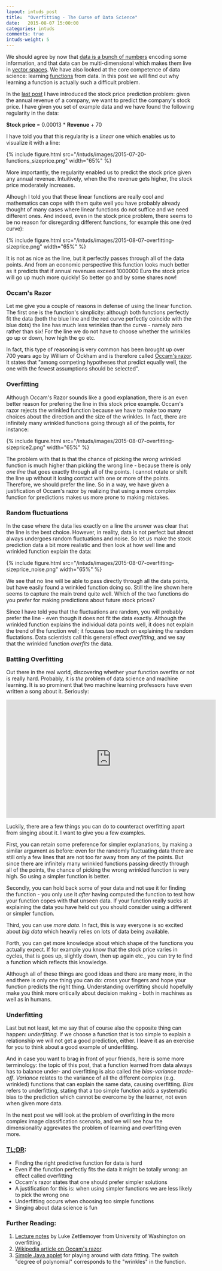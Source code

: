 ```yaml
---
layout: intuds_post
title:  "Overfitting - The Curse of Data Science"
date:   2015-08-07 15:00:00
categories: intuds
comments: true
intuds-weight: 5
---
```


We should agree by now that [data is a bunch of numbers](/intuds/2015/07/19/data-numbers-representations.html) encoding some information, and that data can be multi-dimensional which makes them live in [vector spaces](/intuds/2015/07/22/vector-spaces.html). 
We have also looked at the core competence of data science: learning  [functions](/intuds/2015/07/20/functions.html) from data. In this post we will find out why learning a function is actually such a difficult problem.

<!--
QUESTION: better explain by intuitive example, e.g. correlating the hypothesis that it is raining to the 
  hmm, but isn't that more about priors?
  -->

In the [last post](/intuds/2015/07/20/functions.html) I have introduced the stock price prediction problem: given the annual revenue of a company, we want to predict the company's stock price. I have given you set of example data and we have found the following regularity in the data:

<div class="pseudoformula">
<b>Stock price</b> = 0.00013 * <b>Revenue</b> + 70
</div>

I have told you that this regularity is a *linear* one which enables us to visualize it with a line:

{% include figure.html src="/intuds/images/2015-07-20-functions_sizeprice.png" width="65%" %}

More importantly, the regularity enabled us to predict the stock price given any annual revenue. Intuitively, when the the revenue gets higher, the stock price moderately increases.

Alhough I told you that these linear functions are really cool and mathematics can cope with them quite well you have probably already thought of many cases where linear functions do not suffice and we need different ones. And indeed, even in the stock price problem, there seems to be no reason for disregarding different functions, for example this one (red curve): 

{% include figure.html src="/intuds/images/2015-08-07-overfitting-sizeprice.png" width="65%" %}

It is not as nice as the line, but it perfectly passes through all of the data points. And
from an economic perspective this function looks much better as it predicts that if annual revenues exceed 1000000 Euro the stock price will go up much more quickly! So better go and by some shares now! 

### Occam's Razor

Let me give you a couple of reasons in defense of using the linear function. The first one is the function's simplicity: although both functions perfectly fit the data (both the blue line and the red curve perfectly coincide with the blue dots) the line has much less wrinkles than the curve - namely zero rather than six! For the line we do not have to choose whether the wrinkles go up or down, how high the go etc. 

In fact, this type of reasoning is very common has been brought up over 700 years ago by William of Ockham and is therefore called [Occam's razor](https://en.wikipedia.org/wiki/Occam%27s_razor). It states that "among competing hypotheses that predict equally well, the one with the fewest assumptions should be selected". 

### Overfitting

Although Occam's Razor sounds like a good explanation, there is an even better reason for prefering the line in this stock price example. Occam's razor rejects the wrinkled function because we have to make too many choices about the direction and the size of the wrinkles. In fact, there are infinitely many wrinkled functions going through all of the points, for instance:

{% include figure.html src="/intuds/images/2015-08-07-overfitting-sizeprice2.png" width="65%" %}

The problem with that is that the chance of picking the *wrong* wrinkled function is much higher than picking the wrong line - because there is only *one line* that goes exactly through all of the points. I cannot rotate or shift the line up without it losing contact with one or more of the points. Therefore, we should prefer the line. So in a way, we have given a justification of Occam's razor by realizing that using a more complex function for predictions makes us more prone to making mistakes.

### Random fluctuations

In the case where the data lies exactly on a line the answer was clear that the line is the best choice. However, in reality, data is not perfect but almost always undergoes random fluctuations and noise. So let us make the stock prediction data a bit more realistic and then look at how well line and wrinkled function explain the data:

{% include figure.html src="/intuds/images/2015-08-07-overfitting-sizeprice_noise.png" width="65%" %}

We see that no line will be able to pass directly through all the data points, but have easily found a wrinkled function doing so. Still the line shown here seems to capture the main trend quite well. Which of the two functions do you prefer for making predictions about future stock prices? 

Since I have told you that the fluctuations are random, you will probably prefer the line - even though it does not fit the data exactly. Although the wrinkled function explains the individual data points well, it does not explain the trend of the function well; it focuses too much on explaining the random fluctations. Data scientists call this general effect *overfitting*, and we say that the wrinkled function *overfits* the data. 

### Battling Overfitting

Out there in the real world, discovering whether your function overfits or not is really hard. Probably, it is *the* problem of data science and machine learning. 
It is so prominent that two machine learning professors have even written a song about it. Seriously:

<div class="imgcenter">
<iframe width="560" height="315" src="https://www.youtube.com/embed/DQWI1kvmwRg" frameborder="0" allowfullscreen></iframe>
</div>

Luckily, there are a few things you can do to counteract overfitting apart from singing about it. I want to give you a few examples.

First, you can retain some preference for simpler explanations, by making a similar argument as before: even for the randomly fluctuating data there are still only a few lines that are  not too far away from any of the points. But since there are infinitely many wrinkled functions passing directly through all of the points, the chance of picking the wrong wrinkled function is very high. So using a simpler function is better.

Secondly, you can hold back some of your data and not use it for finding the function - you only use it *after* having computed the function to test how your function copes with that unseen data. If your function really sucks at explaining the data you have held out you should consider using a different or simpler function.

Third, you can use *more data*. In fact, this is way everyone is so excited about *big data* which heavily relies on lots of data being available.

Forth, you can get more knowledge about which shape of the functions you actually expect. If for example you know that the stock price varies in cycles, that is goes up, slightly down, then up again etc., you can try to find a function which reflects this knowledge.

Although all of these things are good ideas and there are many more, in the end there is only one thing you can do: cross your fingers and hope your function predicts the right thing. Understanding overfitting should hopefully make you think more critically about decision making - both in machines as well as in humans.

### Underfitting

Last but not least, let me say that of course also the opposite thing can happen: *underfitting*. If we choose a function that is too simple to explain a relationship we will not get a good prediction, either. I leave it as an exercise for you to think about a good example of underfitting.

<!--  Quadratic function -->

And in case you want to brag in front of your friends, here is some more terminology: the topic of this post, that a function learned from data always has to balance under- and overfitting is also called the *bias-variance trade-off*. *Variance* relates to the variance of all the different complex (e.g. wrinkled) functions that can explain the same data, causing overfitting. *Bias* refers to underfitting, stating that a too simple function adds a systematic bias to the prediction which cannot be overcome by the learner, not even when given more data.

In the next post we will look at the problem of overfitting in the more complex image classification scenario, and we will see how the dimensionality aggrevates the problem of learning and overfitting even more. 

### [TL;DR](http://de.urbandictionary.com/define.php?term=tl%3Bdr):
- Finding the right predictive function for data is hard
- Even if the function perfectly fits the data it might be totally wrong: an effect called overfitting
- Occam's razor states that one should prefer simpler solutions
- A justification for this is: when using simpler functions we are less likely to pick the wrong one   
- Underfitting occurs when choosing too simple functions
- Singing about data science is fun 

### <a name="further"></a>Further Reading:
1. <a name="[1]"></a>[Lecture notes](http://courses.cs.washington.edu/courses/cse546/12wi/slides/cse546wi12LinearRegression.pdf) by Luke Zettlemoyer from University of Washington on overfitting.
2. <a name="[2]"></a>[Wikipedia article on Occam's razor](https://en.wikipedia.org/wiki/Occam%27s_razor).
3. <a name="[2]"></a>[Simple Java applet](http://mste.illinois.edu/exner/java.f/leastsquares/) for playing around with data fitting. The switch "degree of polynomial" corresponds to the "wrinkles" in the function. 
